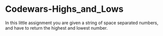 # Codewars-Highs_and_Lows
In this little assignment you are given a string of space separated numbers, and have to return the highest and lowest number.
